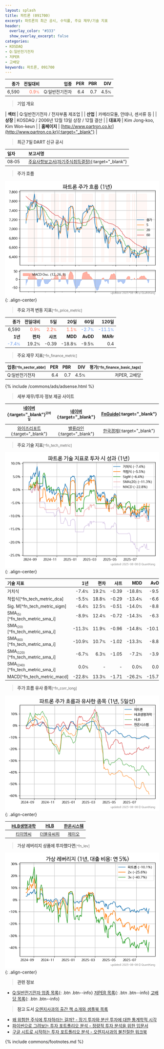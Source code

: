 ```yaml
---
layout: splash
title: 파트론 (091700)
excerpt: 파트론의 최근 공시, 수익률, 주요 재무/기술 지표
header:
  overlay_color: "#333"
  show_overlay_excerpt: false
categories:
- KOSDAQ
- Q:일반전기전자
- 저PER
- 고배당
keywords: 파트론, 091700
---
```


| **종가** | **전일대비** | **업종** | **PER** | **PBR** | **DIV** |
| -------: | -----------: | -------: | ------: | ------: | ------: |
| 6,590 | <span style="color: tomato">0.9<small>%</small></span> | Q:일반전기전자 | 6.4 | 0.7 | 4.5<small>%</small> |

<!-- more -->


> **기업 개요**<a id="company"></a>

| <span style="white-space:nowrap;">**섹터**</span> | Q:일반전기전자 / 전자부품 제조업 |
| <span style="white-space:nowrap;">**산업**</span> | 카메라모듈, 안테나, 센서류 등 |
| <span style="white-space:nowrap;">**상장**</span> | KOSDAQ / 2006년 12월 13일 상장 / 12월 결산 |
| <span style="white-space:nowrap;">**대표자**</span> | Kim Jong-koo, Kim Won-keun |
| <span style="white-space:nowrap;">**홈페이지**</span> | [http://www.partron.co.kr](http://www.partron.co.kr){:target="_blank"} |


> **최근 7일 DART 신규 공시**<a id="dart"></a>

| **일자** |      | **보고서명** |
| :------- | :--- | :----------- |
| 08&#x2011;05 | | [주요사항보고서(자기주식취득결정)](https://dart.fss.or.kr/dsaf001/main.do?rcpNo=20250805000286){:target="_blank"} |


> **주가 흐름**<a id="price"></a>

![091700](/stock/images/091700.png){: .align-center}


> **주요 가격 변동 지표**<small>[^fn_price_metric]</small>

| **종가** | **전일대비** | **5일** | **20일** | **60일** | **120일** |
| -------: | -----------: | ------: | -------: | -------: | --------: |
| 6,590 | <span style="color: tomato">0.9<small>%</small></span> | <span style="color: tomato">2.2<small>%</small></span> | <span style="color: tomato">1.1<small>%</small></span> | <span style="color: cornflowerblue">-2.7<small>%</small></span> | <span style="color: cornflowerblue">-11.1<small>%</small></span> |
| **1년** | **편차** | **샤프** | **MDD** | **AvDD** | **MARr** |
| <span style="color: cornflowerblue">-7.4<small>%</small></span> | 19.2<small>%</small> | -0.39 | -18.8<small>%</small> | -9.5<small>%</small> | 0.4 |


> **주요 재무 지표**<small>[^fn_finance_metric]</small>

| **업종**<small>[^fn_sector_abbr]</small> | **PER** | **PBR** | **DIV** | **평가**<small>[^fn_finance_basic_tags]</small> |
| :--------------------------------------- | ------: | ------: | ------: | ----------------------------------------------: |
| Q:일반전기전자 | 6.4 | 0.7 | 4.5<small>%</small> | 저PER, 고배당 |



{% include /commons/ads/adsense.html %}

> **세부 재무/투자 정보 제공 사이트**

| [네이버](https://m.stock.naver.com/domestic/stock/091700/finance/summary){:target="_blank"}<sup><small>모바일</small></sup> | [네이버](https://finance.naver.com/item/coinfo.naver?code=091700){:target="_blank"} | [FnGuide](https://comp.fnguide.com/SVO2/ASP/SVD_Invest.asp?gicode=A091700&MenuYn=Y){:target="_blank"} |
| :---: | :---: | :---: |
| [와이즈리포트](https://comp.wisereport.co.kr/company/c1040001.aspx?cmp_cd=091700){:target="_blank"} | [밸류라인](https://www.valueline.co.kr/finance/summary/091700){:target="_blank"} | [한국경제](https://markets.hankyung.com/stock/091700/financial-summary){:target="_blank"} |


> **주요 기술 지표**<small>[^fn_tech_metric]</small>


![091700](/stock/images/091700_tech.png){: .align-center}

| **기술 지표** | **1년** | **편차** | **샤프** | **MDD** | **AvDD** |
| :------------ | ------: | -----------: | -------: | ------: | -------: |
| 거치식 | -7.4<small>%</small> | 19.2<small>%</small> | -0.39 | -18.8<small>%</small> | -9.5<small>%</small> |
| 적립식[^fn_tech_metric_dca] | -5.5<small>%</small> | 18.8<small>%</small> | -0.29 | -13.4<small>%</small> | -6.6<small>%</small> |
| Sig. M[^fn_tech_metric_sigm] | -6.4<small>%</small> | 12.5<small>%</small> | -0.51 | -14.0<small>%</small> | -8.8<small>%</small> |
| SMA<small><sub>(5)</sub></small>[^fn_tech_metric_sma_i] | -8.9<small>%</small> | 12.4<small>%</small> | -0.72 | -14.3<small>%</small> | -6.3<small>%</small> |
| SMA<small><sub>(20)</sub></small>[^fn_tech_metric_sma_i] | -11.3<small>%</small> | 11.9<small>%</small> | -0.96 | -14.8<small>%</small> | -10.1<small>%</small> |
| SMA<small><sub>(60)</sub></small>[^fn_tech_metric_sma_i] | -10.9<small>%</small> | 10.7<small>%</small> | -1.02 | -13.3<small>%</small> | -8.8<small>%</small> |
| SMA<small><sub>(120)</sub></small>[^fn_tech_metric_sma_i] | -6.7<small>%</small> | 6.3<small>%</small> | -1.05 | -7.2<small>%</small> | -3.9<small>%</small> |
| SMA<small><sub>(240)</sub></small>[^fn_tech_metric_sma_i] | 0.0<small>%</small> | - | - | 0.0<small>%</small> | 0.0<small>%</small> |
| MACD[^fn_tech_metric_macd] | -22.8<small>%</small> | 13.3<small>%</small> | -1.71 | -26.2<small>%</small> | -15.7<small>%</small> |


> **주가 흐름 유사 종목**<a id="corr"></a><small>[^fn_corr_long]</small>

![091700](/stock/images/091700_corr.png){: .align-center}

|       | [HLB생명과학](/067630/) | [HLB](/028300/) | [한온시스템](/018880/) |
| :---: | :------------------------------------: | :------------------------------------: | :------------------------------------: |
|       | [티이엠씨](/425040/) | [더블유씨피](/393890/) | [제이오](/418550/) |


> **가상 레버리지 상품에 투자했다면**<a id="2x"></a><small>[^fn_lev]</small>

![091700](/stock/images/091700_2x.png){: .align-center}


> **관련 정보**

- [Q:일반전기전자 업종 목록](/stats/sector/kosdaq_업종_일반전기전자_종목/){: .btn .btn--info} [저PER 목록](/fn/fn_low_per/){: .btn .btn--info} [고배당 목록](/fn/fn_high_div/){: .btn .btn--info}

> **참고 도서** [오렌지사과의 출간 책 소개와 샘플북 목록](https://kongdori.tistory.com/691)

- [왜 위험한 주식에 투자하라는 걸까? - 장기 투자와 분산 투자에 대한 통계학적 시각](https://kongdori.tistory.com/421)
- [파이썬으로 그려보는 투자 포트폴리오 분석  - 정량적 투자 분석을 위한 입문서](https://kongdori.tistory.com/643)
- [구글 시트로 시작하는 투자 포트폴리오 분석 - 오렌지사과의 불친절한 워크북](https://kongdori.tistory.com/449)


{% include commons/footnotes.md %}
